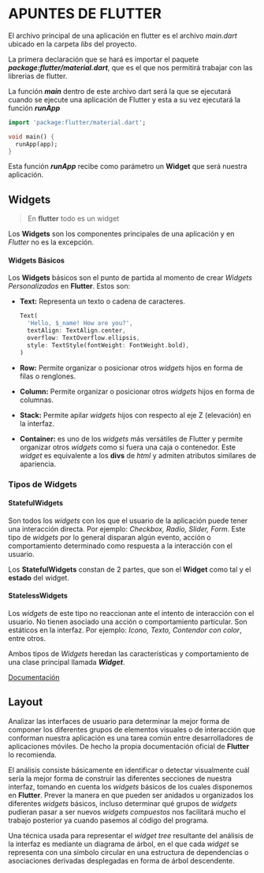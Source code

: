 # APUNTES DE FLUTTER

El archivo principal de una aplicación en flutter es el archivo *main.dart* ubicado en la carpeta *libs* del proyecto.

La primera declaración que se hará es importar el paquete ***package:flutter/material.dart***, que es el que nos permitirá trabajar con las librerias de flutter.

La función ***main*** dentro de este archivo dart será la que se ejecutará cuando se ejecute una aplicación de Flutter y esta a su vez ejecutará la función ***runApp*** 

```dart
import 'package:flutter/material.dart';

void main() {
  runApp(app);
}
```

Esta función ***runApp*** recibe como parámetro un **Widget** que será nuestra aplicación.

## Widgets

> En **flutter** todo es un widget

Los **Widgets** son los componentes principales de una aplicación y en *Flutter* no es la excepción.

#### Widgets Básicos

Los **Widgets** básicos son el punto de partida al momento de crear *Widgets Personalizados* en **Flutter**. Estos son:

+ **Text:** Representa un texto o cadena de caracteres.

  ```dart
  Text(
    'Hello, $_name! How are you?',
    textAlign: TextAlign.center,
    overflow: TextOverflow.ellipsis,
    style: TextStyle(fontWeight: FontWeight.bold),
  )
  ```

+ **Row:** Permite organizar o posicionar otros *widgets* hijos en forma de filas o renglones.

+ **Column:** Permite organizar o posicionar otros *widgets* hijos en forma de columnas.

+ **Stack:** Permite apilar *widgets* hijos con respecto al eje Z (elevación) en la interfaz.

+ **Container:** es uno de los *widgets* más versátiles de Flutter y permite organizar otros *widgets* como si fuera una caja o contenedor. Este *widget* es equivalente a los **divs** de *html* y admiten atributos similares de apariencia.

### Tipos de Widgets

#### StatefulWidgets

Son todos los *widgets* con los que el usuario de la aplicación puede tener una interacción directa. Por ejemplo: *Checkbox, Radio, Slider, Form*. Este tipo de *widgets* por lo general disparan algún evento, acción o comportamiento determinado como respuesta a la interacción con el usuario.

Los **StatefulWidgets** constan de 2 partes, que son el **Widget** como tal y el **estado** del widget.

#### StatelessWidgets

Los *widgets* de este tipo no reaccionan ante el intento de interacción con el usuario. No tienen asociado una acción o comportamiento particular. Son estáticos en la interfaz. Por ejemplo: *Icono, Texto, Contendor con color*, entre otros.

Ambos tipos de *Widgets* heredan las características y comportamiento de una clase principal llamada ***Widget***.

[Documentación](<https://api.flutter.dev/flutter/widgets/widgets-library.html>)

## Layout

Analizar las interfaces de usuario para determinar la mejor forma de componer los diferentes grupos de elementos visuales o de interacción que conforman nuestra aplicación es una tarea común entre desarrolladores de aplicaciones móviles. De hecho la propia documentación oficial de **Flutter** lo recomienda.

El análisis consiste básicamente en identificar o detectar visualmente cuál sería la mejor forma de construir las diferentes secciones de nuestra interfaz, tomando en cuenta los *widgets* básicos de los cuales disponemos en **Flutter**. Prever la manera en que pueden ser anidados u organizados los diferentes *widgets* básicos, incluso determinar qué grupos de *widgets* pudieran pasar a ser nuevos *widgets compuestos* nos facilitará mucho el trabajo posterior ya cuando pasemos al código del programa.

Una técnica usada para representar el *widget tree* resultante del análisis de la interfaz es mediante un diagrama de árbol, en el que cada *widget* se representa con una símbolo circular en una estructura de dependencias o asociaciones derivadas desplegadas en forma de árbol descendente.